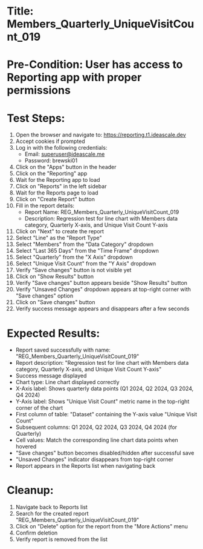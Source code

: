 # Title: Members_Quarterly_UniqueVisitCount_019

# Pre-Condition: User has access to Reporting app with proper permissions

# Test Steps:
1. Open the browser and navigate to: https://reporting.t1.ideascale.dev
2. Accept cookies if prompted
3. Log in with the following credentials:
   - Email: superuser@ideascale.me
   - Password: brewski01
4. Click on the "Apps" button in the header
5. Click on the "Reporting" app
6. Wait for the Reporting app to load
7. Click on "Reports" in the left sidebar
8. Wait for the Reports page to load
9. Click on "Create Report" button
10. Fill in the report details:
    - Report Name: REG_Members_Quarterly_UniqueVisitCount_019
    - Description: Regression test for line chart with Members data category, Quarterly X-axis, and Unique Visit Count Y-axis
11. Click on "Next" to create the report
12. Select "Line" as the "Report Type"
13. Select "Members" from the "Data Category" dropdown
14. Select "Last 365 Days" from the "Time Frame" dropdown
15. Select "Quarterly" from the "X Axis" dropdown
16. Select "Unique Visit Count" from the "Y Axis" dropdown
17. Verify "Save changes" button is not visible yet
18. Click on "Show Results" button
19. Verify "Save changes" button appears beside "Show Results" button
20. Verify "Unsaved Changes" dropdown appears at top-right corner with "Save changes" option
21. Click on "Save changes" button
22. Verify success message appears and disappears after a few seconds

# Expected Results:
- Report saved successfully with name: "REG_Members_Quarterly_UniqueVisitCount_019"
- Report description: "Regression test for line chart with Members data category, Quarterly X-axis, and Unique Visit Count Y-axis"
- Success message displayed
- Chart type: Line chart displayed correctly
- X-Axis label: Shows quarterly data points (Q1 2024, Q2 2024, Q3 2024, Q4 2024)
- Y-Axis label: Shows "Unique Visit Count" metric name in the top-right corner of the chart
- First column of table: "Dataset" containing the Y-axis value "Unique Visit Count"
- Subsequent columns: Q1 2024, Q2 2024, Q3 2024, Q4 2024 (for Quarterly)
- Cell values: Match the corresponding line chart data points when hovered
- "Save changes" button becomes disabled/hidden after successful save
- "Unsaved Changes" indicator disappears from top-right corner
- Report appears in the Reports list when navigating back

# Cleanup:
1. Navigate back to Reports list
2. Search for the created report "REG_Members_Quarterly_UniqueVisitCount_019"
3. Click on "Delete" option for the report from the "More Actions" menu
4. Confirm deletion
5. Verify report is removed from the list